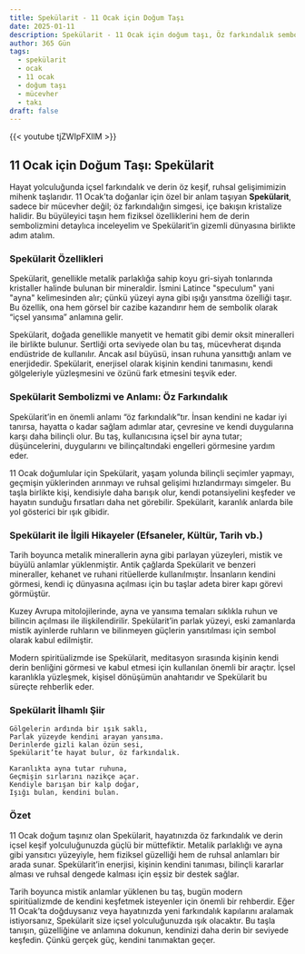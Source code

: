 ```yaml
---
title: Spekülarit - 11 Ocak için Doğum Taşı
date: 2025-01-11
description: Spekülarit - 11 Ocak için doğum taşı, Öz farkındalık sembolü. Bu özel taşın derin anlamını öğrenin.
author: 365 Gün
tags:
  - spekülarit
  - ocak
  - 11 ocak
  - doğum taşı
  - mücevher
  - takı
draft: false
---
```


{{< youtube tjZWIpFXllM >}}


## 11 Ocak için Doğum Taşı: Spekülarit

Hayat yolculuğunda içsel farkındalık ve derin öz keşif, ruhsal gelişimimizin mihenk taşlarıdır. 11 Ocak’ta doğanlar için özel bir anlam taşıyan **Spekülarit**, sadece bir mücevher değil; öz farkındalığın simgesi, içe bakışın kristalize halidir. Bu büyüleyici taşın hem fiziksel özelliklerini hem de derin sembolizmini detaylıca inceleyelim ve Spekülarit’in gizemli dünyasına birlikte adım atalım.

### Spekülarit Özellikleri

Spekülarit, genellikle metalik parlaklığa sahip koyu gri-siyah tonlarında kristaller halinde bulunan bir mineraldir. İsmini Latince "speculum" yani "ayna" kelimesinden alır; çünkü yüzeyi ayna gibi ışığı yansıtma özelliği taşır. Bu özellik, ona hem görsel bir cazibe kazandırır hem de sembolik olarak “içsel yansıma” anlamına gelir.

Spekülarit, doğada genellikle manyetit ve hematit gibi demir oksit mineralleri ile birlikte bulunur. Sertliği orta seviyede olan bu taş, mücevherat dışında endüstride de kullanılır. Ancak asıl büyüsü, insan ruhuna yansıttığı anlam ve enerjidedir. Spekülarit, enerjisel olarak kişinin kendini tanımasını, kendi gölgeleriyle yüzleşmesini ve özünü fark etmesini teşvik eder.

### Spekülarit Sembolizmi ve Anlamı: Öz Farkındalık

Spekülarit’in en önemli anlamı “öz farkındalık”tır. İnsan kendini ne kadar iyi tanırsa, hayatta o kadar sağlam adımlar atar, çevresine ve kendi duygularına karşı daha bilinçli olur. Bu taş, kullanıcısına içsel bir ayna tutar; düşüncelerini, duygularını ve bilinçaltındaki engelleri görmesine yardım eder.

11 Ocak doğumlular için Spekülarit, yaşam yolunda bilinçli seçimler yapmayı, geçmişin yüklerinden arınmayı ve ruhsal gelişimi hızlandırmayı simgeler. Bu taşla birlikte kişi, kendisiyle daha barışık olur, kendi potansiyelini keşfeder ve hayatın sunduğu fırsatları daha net görebilir. Spekülarit, karanlık anlarda bile yol gösterici bir ışık gibidir.

### Spekülarit ile İlgili Hikayeler (Efsaneler, Kültür, Tarih vb.)

Tarih boyunca metalik minerallerin ayna gibi parlayan yüzeyleri, mistik ve büyülü anlamlar yüklenmiştir. Antik çağlarda Spekülarit ve benzeri mineraller, kehanet ve ruhani ritüellerde kullanılmıştır. İnsanların kendini görmesi, kendi iç dünyasına açılması için bu taşlar adeta birer kapı görevi görmüştür.

Kuzey Avrupa mitolojilerinde, ayna ve yansıma temaları sıklıkla ruhun ve bilincin açılması ile ilişkilendirilir. Spekülarit’in parlak yüzeyi, eski zamanlarda mistik ayinlerde ruhların ve bilinmeyen güçlerin yansıtılması için sembol olarak kabul edilmiştir.

Modern spiritüalizmde ise Spekülarit, meditasyon sırasında kişinin kendi derin benliğini görmesi ve kabul etmesi için kullanılan önemli bir araçtır. İçsel karanlıkla yüzleşmek, kişisel dönüşümün anahtarıdır ve Spekülarit bu süreçte rehberlik eder.

### Spekülarit İlhamlı Şiir

```
Gölgelerin ardında bir ışık saklı,  
Parlak yüzeyde kendini arayan yansıma.  
Derinlerde gizli kalan özün sesi,  
Spekülarit’te hayat bulur, öz farkındalık.

Karanlıkta ayna tutar ruhuna,  
Geçmişin sırlarını nazikçe açar.  
Kendiyle barışan bir kalp doğar,  
Işığı bulan, kendini bulan.
```

### Özet

11 Ocak doğum taşınız olan Spekülarit, hayatınızda öz farkındalık ve derin içsel keşif yolculuğunuzda güçlü bir müttefiktir. Metalik parlaklığı ve ayna gibi yansıtıcı yüzeyiyle, hem fiziksel güzelliği hem de ruhsal anlamları bir arada sunar. Spekülarit’in enerjisi, kişinin kendini tanıması, bilinçli kararlar alması ve ruhsal dengede kalması için eşsiz bir destek sağlar.

Tarih boyunca mistik anlamlar yüklenen bu taş, bugün modern spiritüalizmde de kendini keşfetmek isteyenler için önemli bir rehberdir. Eğer 11 Ocak’ta doğduysanız veya hayatınızda yeni farkındalık kapılarını aralamak istiyorsanız, Spekülarit size içsel yolculuğunuzda ışık olacaktır. Bu taşla tanışın, güzelliğine ve anlamına dokunun, kendinizi daha derin bir seviyede keşfedin. Çünkü gerçek güç, kendini tanımaktan geçer.